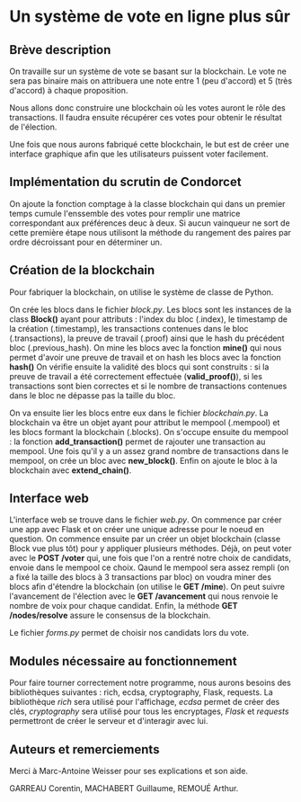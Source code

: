 # Un système de vote en ligne plus sûr

## Brève description

On travaille sur un système de vote se basant sur la blockchain. Le vote ne sera pas binaire mais on attribuera une note entre 1 (peu d'accord) et 5 (très d'accord) à chaque proposition. 

Nous allons donc construire une blockchain où les votes auront le rôle des transactions. Il faudra ensuite récupérer ces votes pour obtenir le résultat de l'élection. 

Une fois que nous aurons fabriqué cette blockchain, le but est de créer une interface graphique afin que les utilisateurs puissent voter facilement.

## Implémentation du scrutin de Condorcet
On ajoute la fonction comptage à la classe blockchain qui dans un premier temps cumule l'enssemble des votes pour remplir une matrice correspondant aux préférences deuc à deux. 
Si aucun vainqueur ne sort de cette première étape nous utilisont la méthode du rangement des paires par ordre décroissant pour en déterminer un. 

## Création de la blockchain

Pour fabriquer la blockchain, on utilise le système de classe de Python. 

On crée les blocs dans le fichier _block.py_. 
Les blocs sont les instances de la class **Block()** ayant pour attributs : l'index du bloc (.index), le timestamp de la création (.timestamp), les transactions contenues dans le bloc (.transactions), la preuve de travail (.proof) ainsi que le hash du précédent bloc (.previous_hash).
On mine les blocs avec la fonction **mine()** qui nous permet d'avoir une preuve de travail et on hash les blocs avec la fonction **hash()**
On vérifie ensuite la validité des blocs qui sont construits : si la preuve de travail a été correctement effectuée (**valid_proof()**), si les transactions sont bien correctes et si le nombre de transactions contenues dans le bloc ne dépasse pas la taille du bloc.

On va ensuite lier les blocs entre eux dans le fichier _blockchain.py_.
La blockchain va être un objet ayant pour attribut le mempool (.mempool) et les blocs formant la blockchain (.blocks).
On s'occupe ensuite du mempool : la fonction **add_transaction()** permet de rajouter une transaction au mempool. Une fois qu'il y a un assez grand nombre de transactions dans le mempool, on crée un bloc avec **new_block()**. Enfin on ajoute le bloc à la blockchain avec **extend_chain()**.

## Interface web

L'interface web se trouve dans le fichier _web.py_.
On commence par créer une app avec Flask et on créer une unique adresse pour le noeud en question.
On commence ensuite par un créer un objet blockchain (classe Block vue plus tôt) pour y appliquer plusieurs méthodes.
Déjà, on peut voter avec le **POST /voter** qui, une fois que l'on a rentré notre choix de candidats, envoie dans le mempool ce choix. Qaund le mempool sera assez rempli (on a fixé la taille des blocs à 3 transactions par bloc) on voudra miner des blocs afin d'étendre la blockchain (on utilise le **GET /mine**). On peut suivre l'avancement de l'élection avec le **GET /avancement** qui nous renvoie le nombre de voix pour chaque candidat.
Enfin, la méthode **GET /nodes/resolve** assure le consensus de la blockchain.

Le fichier _forms.py_ permet de choisir nos candidats lors du vote.


## Modules nécessaire au fonctionnement

Pour faire tourner correctement notre programme, nous aurons besoins des bibliothèques suivantes : rich, ecdsa, cryptography, Flask, requests. 
La bibliothèque *rich* sera utilisé pour l'affichage, *ecdsa* permet de créer des clés, *cryptography* sera utilisé pour tous les encryptages, *Flask* et *requests* permettront de créer le serveur et d'interagir avec lui.

## Auteurs et remerciements
Merci à Marc-Antoine Weisser pour ses explications et son aide.

GARREAU Corentin, MACHABERT Guillaume, REMOUÉ Arthur.

